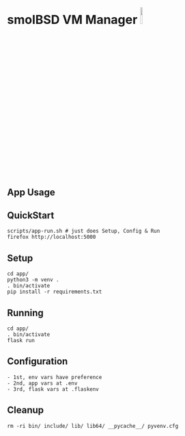 # smolBSD VM Manager <img src="static/smolBSD.png" alt="" width="10%">

## App Usage

## QuickStart

~~~
scripts/app-run.sh # just does Setup, Config & Run
firefox http://localhost:5000
~~~

## Setup

~~~
cd app/
python3 -m venv .
. bin/activate
pip install -r requirements.txt
~~~

## Running

~~~
cd app/
. bin/activate
flask run
~~~

## Configuration

~~~
- 1st, env vars have preference
- 2nd, app vars at .env
- 3rd, flask vars at .flaskenv
~~~

## Cleanup

~~~
rm -ri bin/ include/ lib/ lib64/ __pycache__/ pyvenv.cfg
~~~
